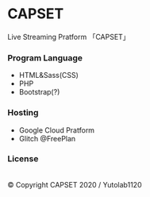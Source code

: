 # CAPSET
Live Streaming Pratform 「CAPSET」

<h3>Program Language</h3>
<ul>
<li>HTML&Sass(CSS)</li>
<li>PHP</li>
<li>Bootstrap(?)</li>
</ul>

<h3>Hosting</h3>
<ul>
  <li>Google Cloud Pratform</li>
  <li>Glitch @FreePlan</li>
</ul>

<h3>License</h3><br>
©︎ Copyright CAPSET 2020 / Yutolab1120
